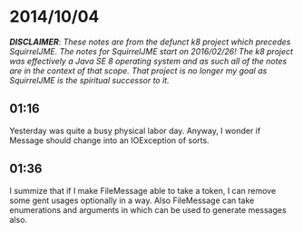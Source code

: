 # 2014/10/04

***DISCLAIMER***: _These notes are from the defunct k8 project which_
_precedes SquirrelJME. The notes for SquirrelJME start on 2016/02/26!_
_The k8 project was effectively a Java SE 8 operating system and as such_
_all of the notes are in the context of that scope. That project is no_
_longer my goal as SquirrelJME is the spiritual successor to it._

## 01:16

Yesterday was quite a busy physical labor day. Anyway, I wonder if Message
should change into an IOException of sorts.

## 01:36

I summize that if I make FileMessage able to take a token, I can remove some
gent usages optionally in a way. Also FileMessage can take enumerations and
arguments in which can be used to generate messages also.

